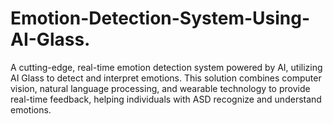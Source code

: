 # Emotion-Detection-System-Using-AI-Glass.
A cutting-edge, real-time emotion detection system powered by AI, utilizing  AI  Glass to detect and interpret emotions. This solution combines computer vision, natural language processing, and wearable technology to provide real-time feedback, helping individuals with ASD recognize and understand emotions. 
